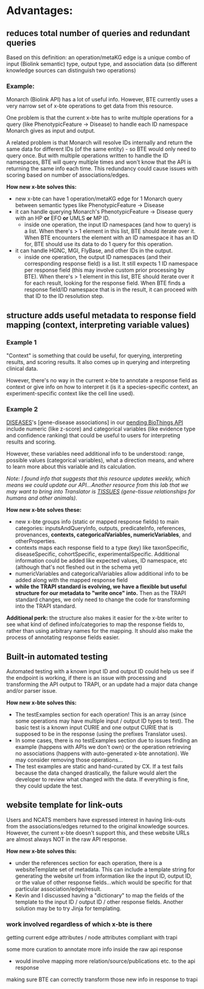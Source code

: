 # Advantages:


## reduces total number of queries and redundant queries

Based on this definition: an operation/metaKG edge is a unique combo of input (Biolink semantic) type, output type, and association data (so different knowledge sources can distinguish two operations)

### Example: 

Monarch (Biolink API) has a lot of useful info. However, BTE currently uses a very narrow set of x-bte operations to get data from this resource. 

One problem is that the current x-bte has to write multiple operations for a query (like PhenotypicFeature -> Disease) to handle each ID namespace Monarch gives as input and output. 

A related problem is that Monarch will resolve IDs internally and return the same data for different IDs (of the same entity) - so BTE would only need to query once. But with multiple operations written to handle the ID namespaces, BTE will query multiple times and won't know that the API is returning the same info each time. This redundancy could cause issues with scoring based on number of associations/edges.
  
**How new x-bte solves this:**

- new x-bte can have 1 operation/metaKG edge for 1 Monarch query between semantic types like PhenotypicFeature -> Disease
- it can handle querying Monarch's PhenotypicFeature -> Disease query with an HP **or** EFO **or** UMLS **or** MP ID. 
  - inside one operation, the input ID namespaces (and how to query) is a list. When there's > 1 element in this list, BTE should iterate over it. When BTE encounters the element with an ID namespace it has an ID for, BTE should use its data to do 1 query for this operation.
- it can handle HGNC, MGI, FlyBase, and other IDs in the output.
  - inside one operation, the output ID namespaces (and their corresponding response field) is a list. It still expects 1 ID namespace per response field (this may involve custom prior processing by BTE). When there's > 1 element in this list, BTE should iterate over it for each result, looking for the response field. When BTE finds a response field/ID namespace that is in the result, it can proceed with that ID to the ID resolution step.


## structure adds useful metadata to response field mapping (context, interpreting variable values)

### Example 1 

"Context" is something that could be useful, for querying, interpreting results, and scoring results. It also comes up in querying and interpreting clinical data. 

However, there's no way in the current x-bte to annotate a response field as context or give info on how to interpret it (is it a species-specific context, an experiment-specific context like the cell line used). 

### Example 2

[DISEASES](https://diseases.jensenlab.org/Search)'s [gene-disease associations] in our [pending BioThings API](http://pending.biothings.io/DISEASES) include numeric (like z-score) and categorical variables (like evidence type and confidence ranking) that could be useful to users for interpreting results and scoring. 

However, these variables need additional info to be understood: range, possible values (categorical variables), what a direction means, and where to learn more about this variable and its calculation. 

*Note: I found info that suggests that this resource updates weekly, which means we could update our API...Another resource from this lab that we may want to bring into Translator is [TISSUES](https://tissues.jensenlab.org/About) (gene-tissue relationships for humans and other animals).*


**How new x-bte solves these:**

- new x-bte groups info (static or mapped response fields) to main categories: inputsAndQueryInfo, outputs, predicateInfo, references, provenances, **contexts, categoricalVariables, numericVariables**, and otherProperties. 
- contexts maps each response field to a type (key) like taxonSpecific, diseaseSpecific, cohortSpecific, experimentalSpecific. Additional information could be added like expected values, ID namespace, etc (although that's not fleshed out in the schema yet)
- numericVariables and categoricalVariables allow additional info to be added along with the mapped response field
- **while the TRAPI standard is evolving, we have a flexible but useful structure for our metadata to "write once" into.** Then as the TRAPI standard changes, we only need to change the code for transforming into the TRAPI standard. 


**Additional perk:**
the structure also makes it easier for the x-bte writer to see what kind of defined info/categories to map the response fields to, rather than using arbitrary names for the mapping. It should also make the process of annotating response fields easier.


## Built-in automated testing

Automated testing with a known input ID and output ID could help us see if the endpoint is working, if there is an issue with processing and transforming the API output to TRAPI, or an update had a major data change and/or parser issue. 

**How new x-bte solves this:**
- The testExamples section for each operation! This is an array (since some operations may have multiple input / output ID types to test). The basic test is a known input CURIE and one output CURIE that is supposed to be in the response (using the prefixes Translator uses). 
- In some cases, there is no testExamples section due to issues finding an example (happens with APIs we don't own) or the operation retrieving no associations (happens with auto-generated x-bte annotation). We may consider removing those operations...
- The test examples are static and hand-curated by CX. If a test fails because the data changed drastically, the failure would alert the developer to review what changed with the data. If everything is fine, they could update the test. 


## website template for link-outs

Users and NCATS members have expressed interest in having link-outs from the associations/edges returned to the original knowledge sources. However, the current x-bte doesn't support this, and these website URLs are almost always NOT in the raw API response.

**How new x-bte solves this:**
- under the references section for each operation, there is a websiteTemplate set of metadata. This can include a template string for generating the website url from information like the input ID, output ID, or the value of other response fields...which would be specific for that particular association/edge/result. 
- Kevin and I discussed having a "dictionary" to map the fields of the template to the input ID / output ID / other response fields. Another solution may be to try Jinja for templating.



### work involved regardless of which x-bte is there

getting current edge attributes / node attributes compliant with trapi

some more curation to annotate more info inside the raw api response
- would involve mapping more relation/source/publications etc. to the api response

making sure BTE can correctly transform those new info in response to trapi